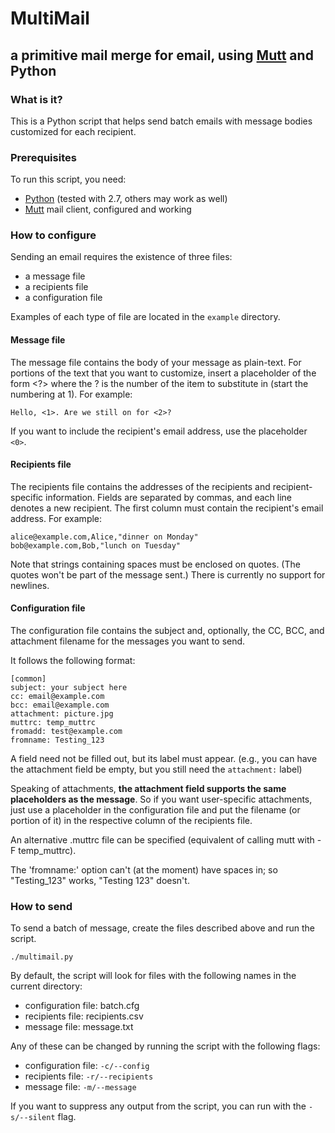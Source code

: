 MultiMail
===========================================================
a primitive mail merge for email, using [Mutt][] and Python
-----------------------------------------------------------

### What is it? ###
This is a Python script that helps send batch emails with message bodies
customized for each recipient.


### Prerequisites ###
To run this script, you need:

- [Python](http://python.org/) (tested with 2.7, others may work as well)
- [Mutt][] mail client, configured and working


### How to configure ###
Sending an email requires the existence of three files:

- a message file
- a recipients file
- a configuration file

Examples of each type of file are located in the `example` directory.

#### Message file ####
The message file contains the body of your message as plain-text. For portions
of the text that you want to customize, insert a placeholder of the form <?>
where the ? is the number of the item to substitute in (start the numbering at 1).
For example:

    Hello, <1>. Are we still on for <2>?

If you want to include the recipient's email address, use the placeholder `<0>`.

#### Recipients file ####
The recipients file contains the addresses of the recipients and recipient-
specific information. Fields are separated by commas, and each line denotes
a new recipient. The first column must contain the recipient's email address.
For example:

    alice@example.com,Alice,"dinner on Monday"
    bob@example.com,Bob,"lunch on Tuesday"

Note that strings containing spaces must be enclosed on quotes. (The quotes 
won't be part of the message sent.) There is currently no support for newlines.

#### Configuration file ####
The configuration file contains the subject and, optionally, the CC, BCC, and
attachment filename for the messages you want to send.

It follows the following format:

    [common]
    subject: your subject here
    cc: email@example.com
    bcc: email@example.com
    attachment: picture.jpg
    muttrc: temp_muttrc
    fromadd: test@example.com
    fromname: Testing_123

A field need not be filled out, but its label must appear.
(e.g., you can have the attachment field be empty,
but you still need the `attachment:` label)

Speaking of attachments,
__the attachment field supports the same placeholders as the message__.
So if you want user-specific attachments, just use a placeholder in the
configuration file and put the filename (or portion of it) in the respective
column of the recipients file.

An alternative .muttrc file can be specified (equivalent of calling mutt with -F temp_muttrc).

The 'fromname:' option can't (at the moment) have spaces in; so "Testing_123" works, "Testing 123" doesn't.


### How to send ###
To send a batch of message, create the files described above and run the script.

    ./multimail.py

By default, the script will look for files with the following names
in the current directory:

- configuration file: batch.cfg
- recipients file: recipients.csv
- message file: message.txt

Any of these can be changed by running the script with the following flags: 

- configuration file: `-c/--config`
- recipients file: `-r/--recipients`
- message file: `-m/--message`

If you want to suppress any output from the script, you can run with the
`-s/--silent` flag.


[Mutt]: http://www.mutt.org/

